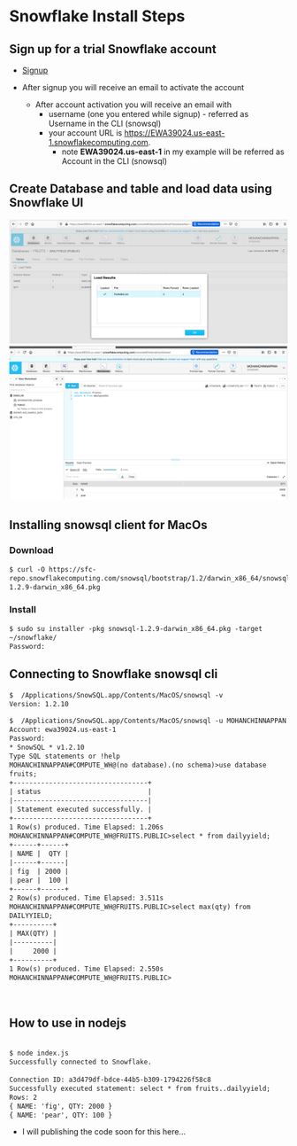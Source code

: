 # Snowflake Install Steps

## Sign up for a trial Snowflake  account
- [Signup](https://signup.snowflake.com/)

- After signup you will receive an email to activate the account
    - After account activation you will receive an email with 
        - username  (one you entered while signup) - referred as Username in the CLI (snowsql)
        - your account URL is https://EWA39024.us-east-1.snowflakecomputing.com. 
            - note **EWA39024.us-east-1** in my example will be referred as Account in the CLI (snowsql)
     

## Create Database and table and load data using Snowflake UI
![snowflake ui1](img/sflake-load-1.png)
![snowflake ui1](img/sflake-load-2.png)


## Installing snowsql client for MacOs

### Download
```
$ curl -O https://sfc-repo.snowflakecomputing.com/snowsql/bootstrap/1.2/darwin_x86_64/snowsql-1.2.9-darwin_x86_64.pkg
```

### Install
```
$ sudo su installer -pkg snowsql-1.2.9-darwin_x86_64.pkg -target ~/snowflake/  
Password:

```
## Connecting to Snowflake snowsql cli


```
$  /Applications/SnowSQL.app/Contents/MacOS/snowsql -v
Version: 1.2.10
```

```
$  /Applications/SnowSQL.app/Contents/MacOS/snowsql -u MOHANCHINNAPPAN
Account: ewa39024.us-east-1             
Password: 
* SnowSQL * v1.2.10
Type SQL statements or !help
MOHANCHINNAPPAN#COMPUTE_WH@(no database).(no schema)>use database fruits;
+----------------------------------+                                            
| status                           |
|----------------------------------|
| Statement executed successfully. |
+----------------------------------+
1 Row(s) produced. Time Elapsed: 1.206s
MOHANCHINNAPPAN#COMPUTE_WH@FRUITS.PUBLIC>select * from dailyyield;
+------+------+                                                                 
| NAME |  QTY |
|------+------|
| fig  | 2000 |
| pear |  100 |
+------+------+
2 Row(s) produced. Time Elapsed: 3.511s
MOHANCHINNAPPAN#COMPUTE_WH@FRUITS.PUBLIC>select max(qty) from DAILYYIELD;
+----------+                                                                    
| MAX(QTY) |
|----------|
|     2000 |
+----------+
1 Row(s) produced. Time Elapsed: 2.550s
MOHANCHINNAPPAN#COMPUTE_WH@FRUITS.PUBLIC>



```

## How to use in nodejs

```

$ node index.js 
Successfully connected to Snowflake.

Connection ID: a3d479df-bdce-44b5-b309-1794226f58c8
Successfully executed statement: select * from fruits..dailyyield;  Rows: 2 
{ NAME: 'fig', QTY: 2000 }
{ NAME: 'pear', QTY: 100 }

```

- I will publishing the code soon for this here...
